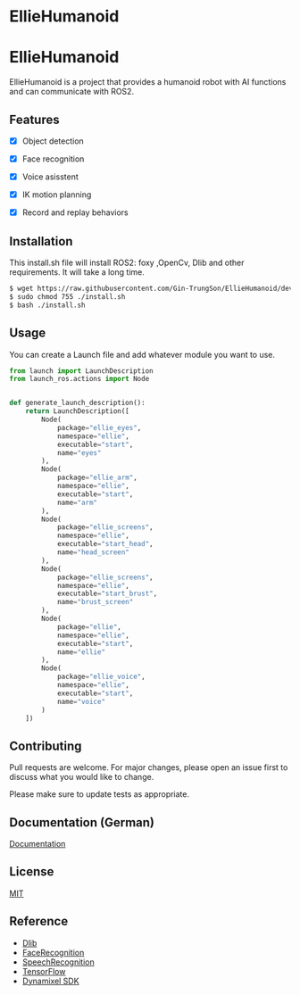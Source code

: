 # EllieHumanoid
# EllieHumanoid

EllieHumanoid is a project that provides a humanoid robot with AI functions and can communicate with ROS2.

## Features

- [x] Object detection 

- [x] Face recognition
- [x] Voice asisstent
- [x] IK motion planning
- [x] Record and replay behaviors

## Installation

This install.sh file will install ROS2: foxy ,OpenCv, Dlib and other requirements. It will take a long time.

```bash
$ wget https://raw.githubusercontent.com/Gin-TrungSon/EllieHumanoid/devel/install.sh
$ sudo chmod 755 ./install.sh
$ bash ./install.sh
```

## Usage
You can create a Launch file and add whatever module you want to use.
```python
from launch import LaunchDescription
from launch_ros.actions import Node


def generate_launch_description():
    return LaunchDescription([
        Node(
            package="ellie_eyes",
            namespace="ellie",
            executable="start",
            name="eyes"
        ),
        Node(
            package="ellie_arm",
            namespace="ellie",
            executable="start",
            name="arm"
        ),
        Node(
            package="ellie_screens",
            namespace="ellie",
            executable="start_head",
            name="head_screen"
        ),
        Node(
            package="ellie_screens",
            namespace="ellie",
            executable="start_brust",
            name="brust_screen"
        ),
        Node(
            package="ellie",
            namespace="ellie",
            executable="start",
            name="ellie"
        ),
        Node(
            package="ellie_voice",
            namespace="ellie",
            executable="start",
            name="voice"
        )
    ])

```

## Contributing
Pull requests are welcome. For major changes, please open an issue first to discuss what you would like to change.

Please make sure to update tests as appropriate.

## Documentation (German)
[Documentation](https://github.com/Gin-TrungSon/EllieHumanoid/blob/devel/Documentation.docx)
## License
[MIT](https://choosealicense.com/licenses/mit/)

## Reference
- [Dlib](https://github.com/davisking/dlib)
- [FaceRecognition](https://github.com/ageitgey/face_recognition)
- [SpeechRecognition](/https://github.com/Uberi/speech_recognition)
- [TensorFlow](https://www.tensorflow.org/lite/guide)
- [Dynamixel SDK](https://github.com/ROBOTIS-GIT/DynamixelSDK)
